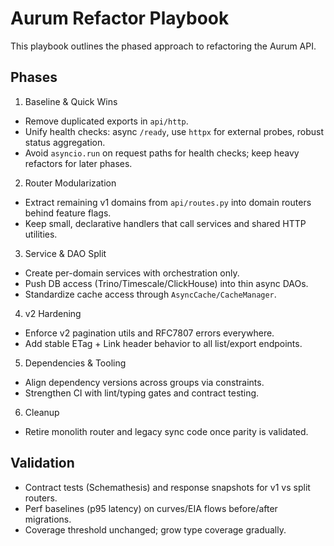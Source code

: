 # Aurum Refactor Playbook

This playbook outlines the phased approach to refactoring the Aurum API.

## Phases

1) Baseline & Quick Wins
- Remove duplicated exports in `api/http`.
- Unify health checks: async `/ready`, use `httpx` for external probes, robust status aggregation.
- Avoid `asyncio.run` on request paths for health checks; keep heavy refactors for later phases.

2) Router Modularization
- Extract remaining v1 domains from `api/routes.py` into domain routers behind feature flags.
- Keep small, declarative handlers that call services and shared HTTP utilities.

3) Service & DAO Split
- Create per-domain services with orchestration only.
- Push DB access (Trino/Timescale/ClickHouse) into thin async DAOs.
- Standardize cache access through `AsyncCache/CacheManager`.

4) v2 Hardening
- Enforce v2 pagination utils and RFC7807 errors everywhere.
- Add stable ETag + Link header behavior to all list/export endpoints.

5) Dependencies & Tooling
- Align dependency versions across groups via constraints.
- Strengthen CI with lint/typing gates and contract testing.

6) Cleanup
- Retire monolith router and legacy sync code once parity is validated.

## Validation

- Contract tests (Schemathesis) and response snapshots for v1 vs split routers.
- Perf baselines (p95 latency) on curves/EIA flows before/after migrations.
- Coverage threshold unchanged; grow type coverage gradually.

